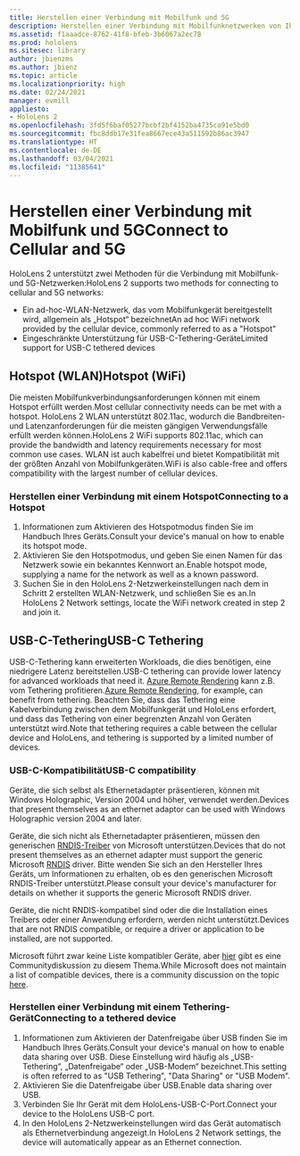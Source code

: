 ```yaml
---
title: Herstellen einer Verbindung mit Mobilfunk und 5G
description: Herstellen einer Verbindung mit Mobilfunknetzwerken von Ihren HoloLens Mixed Reality-Geräten aus.
ms.assetid: f1aaadce-8762-41f8-bfeb-3b6067a2ec78
ms.prod: hololens
ms.sitesec: library
author: jbienzms
ms.author: jbienz
ms.topic: article
ms.localizationpriority: high
ms.date: 02/24/2021
manager: evmill
appliesto:
- HoloLens 2
ms.openlocfilehash: 3fd5f6baf05277bcbf2bf4152ba4735ca91e5bd0
ms.sourcegitcommit: fbc8ddb17e31fea8667ece43a511592b86ac3947
ms.translationtype: HT
ms.contentlocale: de-DE
ms.lasthandoff: 03/04/2021
ms.locfileid: "11385641"
---
```

# <a name="connect-to-cellular-and-5g"></a><span data-ttu-id="47f3a-103">Herstellen einer Verbindung mit Mobilfunk und 5G</span><span class="sxs-lookup"><span data-stu-id="47f3a-103">Connect to Cellular and 5G</span></span>

<span data-ttu-id="47f3a-104">HoloLens 2 unterstützt zwei Methoden für die Verbindung mit Mobilfunk- und 5G-Netzwerken:</span><span class="sxs-lookup"><span data-stu-id="47f3a-104">HoloLens 2 supports two methods for connecting to cellular and 5G networks:</span></span>

- <span data-ttu-id="47f3a-105">Ein ad-hoc-WLAN-Netzwerk, das vom Mobilfunkgerät bereitgestellt wird, allgemein als „Hotspot“ bezeichnet</span><span class="sxs-lookup"><span data-stu-id="47f3a-105">An ad hoc WiFi network provided by the cellular device, commonly referred to as a "Hotspot"</span></span>
- <span data-ttu-id="47f3a-106">Eingeschränkte Unterstützung für USB-C-Tethering-Geräte</span><span class="sxs-lookup"><span data-stu-id="47f3a-106">Limited support for USB-C tethered devices</span></span>

## <a name="hotspot-wifi"></a><span data-ttu-id="47f3a-107">Hotspot (WLAN)</span><span class="sxs-lookup"><span data-stu-id="47f3a-107">Hotspot (WiFi)</span></span>

<span data-ttu-id="47f3a-108">Die meisten Mobilfunkverbindungsanforderungen können mit einem Hotspot erfüllt werden.</span><span class="sxs-lookup"><span data-stu-id="47f3a-108">Most cellular connectivity needs can be met with a hotspot.</span></span> <span data-ttu-id="47f3a-109">HoloLens 2 WLAN unterstützt 802.11ac, wodurch die Bandbreiten- und Latenzanforderungen für die meisten gängigen Verwendungsfälle erfüllt werden können.</span><span class="sxs-lookup"><span data-stu-id="47f3a-109">HoloLens 2 WiFi supports 802.11ac, which can provide the bandwidth and latency requirements necessary for most common use cases.</span></span> <span data-ttu-id="47f3a-110">WLAN ist auch kabelfrei und bietet Kompatibilität mit der größten Anzahl von Mobilfunkgeräten.</span><span class="sxs-lookup"><span data-stu-id="47f3a-110">WiFi is also cable-free and offers compatibility with the largest number of cellular devices.</span></span>

### <a name="connecting-to-a-hotspot"></a><span data-ttu-id="47f3a-111">Herstellen einer Verbindung mit einem Hotspot</span><span class="sxs-lookup"><span data-stu-id="47f3a-111">Connecting to a Hotspot</span></span>

1. <span data-ttu-id="47f3a-112">Informationen zum Aktivieren des Hotspotmodus finden Sie im Handbuch Ihres Geräts.</span><span class="sxs-lookup"><span data-stu-id="47f3a-112">Consult your device's manual on how to enable its hotspot mode.</span></span>
1. <span data-ttu-id="47f3a-113">Aktivieren Sie den Hotspotmodus, und geben Sie einen Namen für das Netzwerk sowie ein bekanntes Kennwort an.</span><span class="sxs-lookup"><span data-stu-id="47f3a-113">Enable hotspot mode, supplying a name for the network as well as a known password.</span></span>
1. <span data-ttu-id="47f3a-114">Suchen Sie in den HoloLens 2-Netzwerkeinstellungen nach dem in Schritt 2 erstellten WLAN-Netzwerk, und schließen Sie es an.</span><span class="sxs-lookup"><span data-stu-id="47f3a-114">In HoloLens 2 Network settings, locate the WiFi network created in step 2 and join it.</span></span>

## <a name="usb-c-tethering"></a><span data-ttu-id="47f3a-115">USB-C-Tethering</span><span class="sxs-lookup"><span data-stu-id="47f3a-115">USB-C Tethering</span></span>

<span data-ttu-id="47f3a-116">USB-C-Tethering kann erweiterten Workloads, die dies benötigen, eine niedrigere Latenz bereitstellen.</span><span class="sxs-lookup"><span data-stu-id="47f3a-116">USB-C tethering can provide lower latency for advanced workloads that need it.</span></span> <span data-ttu-id="47f3a-117">[Azure Remote Rendering](https://azure.microsoft.com/services/remote-rendering) kann z.B. vom Tethering profitieren.</span><span class="sxs-lookup"><span data-stu-id="47f3a-117">[Azure Remote Rendering](https://azure.microsoft.com/services/remote-rendering), for example, can benefit from tethering.</span></span> <span data-ttu-id="47f3a-118">Beachten Sie, dass das Tethering eine Kabelverbindung zwischen dem Mobilfunkgerät und HoloLens erfordert, und dass das Tethering von einer begrenzten Anzahl von Geräten unterstützt wird.</span><span class="sxs-lookup"><span data-stu-id="47f3a-118">Note that tethering requires a cable between the cellular device and HoloLens, and tethering is supported by a limited number of devices.</span></span>

### <a name="usb-c-compatibility"></a><span data-ttu-id="47f3a-119">USB-C-Kompatibilität</span><span class="sxs-lookup"><span data-stu-id="47f3a-119">USB-C compatibility</span></span>

<span data-ttu-id="47f3a-120">Geräte, die sich selbst als Ethernetadapter präsentieren, können mit Windows Holographic, Version 2004 und höher, verwendet werden.</span><span class="sxs-lookup"><span data-stu-id="47f3a-120">Devices that present themselves as an ethernet adaptor can be used with Windows Holographic version 2004 and later.</span></span>

<span data-ttu-id="47f3a-121">Geräte, die sich nicht als Ethernetadapter präsentieren, müssen den generischen [RNDIS-Treiber](https://docs.microsoft.com/windows-hardware/drivers/network/overview-of-remote-ndis--rndis-) von Microsoft unterstützen.</span><span class="sxs-lookup"><span data-stu-id="47f3a-121">Devices that do not present themselves as an ethernet adapter must support the generic Microsoft [RNDIS](https://docs.microsoft.com/windows-hardware/drivers/network/overview-of-remote-ndis--rndis-) driver.</span></span> <span data-ttu-id="47f3a-122">Bitte wenden Sie sich an den Hersteller Ihres Geräts, um Informationen zu erhalten, ob es den generischen Microsoft RNDIS-Treiber unterstützt.</span><span class="sxs-lookup"><span data-stu-id="47f3a-122">Please consult your device's manufacturer for details on whether it supports the generic Microsoft RNDIS driver.</span></span>

<span data-ttu-id="47f3a-123">Geräte, die nicht RNDIS-kompatibel sind oder die die Installation eines Treibers oder einer Anwendung erfordern, werden nicht unterstützt.</span><span class="sxs-lookup"><span data-stu-id="47f3a-123">Devices that are not RNDIS compatible, or require a driver or application to be installed, are not supported.</span></span>

<span data-ttu-id="47f3a-124">Microsoft führt zwar keine Liste kompatibler Geräte, aber [hier](https://aka.ms/HLCommunityCell) gibt es eine Communitydiskussion zu diesem Thema.</span><span class="sxs-lookup"><span data-stu-id="47f3a-124">While Microsoft does not maintain a list of compatible devices, there is a community discussion on the topic [here](https://aka.ms/HLCommunityCell).</span></span>

### <a name="connecting-to-a-tethered-device"></a><span data-ttu-id="47f3a-125">Herstellen einer Verbindung mit einem Tethering-Gerät</span><span class="sxs-lookup"><span data-stu-id="47f3a-125">Connecting to a tethered device</span></span>

1. <span data-ttu-id="47f3a-126">Informationen zum Aktivieren der Datenfreigabe über USB finden Sie im Handbuch Ihres Geräts.</span><span class="sxs-lookup"><span data-stu-id="47f3a-126">Consult your device's manual on how to enable data sharing over USB.</span></span> <span data-ttu-id="47f3a-127">Diese Einstellung wird häufig als „USB-Tethering“, „Datenfreigabe“ oder „USB-Modem“ bezeichnet.</span><span class="sxs-lookup"><span data-stu-id="47f3a-127">This setting is often referred to as "USB Tethering", "Data Sharing" or "USB Modem".</span></span>
1. <span data-ttu-id="47f3a-128">Aktivieren Sie die Datenfreigabe über USB.</span><span class="sxs-lookup"><span data-stu-id="47f3a-128">Enable data sharing over USB.</span></span>
1. <span data-ttu-id="47f3a-129">Verbinden Sie Ihr Gerät mit dem HoloLens-USB-C-Port.</span><span class="sxs-lookup"><span data-stu-id="47f3a-129">Connect your device to the HoloLens USB-C port.</span></span>
1. <span data-ttu-id="47f3a-130">In den HoloLens 2-Netzwerkeinstellungen wird das Gerät automatisch als Ethernetverbindung angezeigt.</span><span class="sxs-lookup"><span data-stu-id="47f3a-130">In HoloLens 2 Network settings, the device will automatically appear as an Ethernet connection.</span></span>
